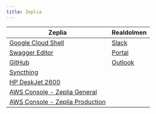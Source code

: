 ```yaml
---
title: Zeplia
---
```


| Zeplia | Realdolmen |
| --- | --- |
| [Google Cloud Shell](https://console.cloud.google.com/cloudshell/editor?cloudshell=true&shellonly=true) | [Slack](https://daikindcsdev.slack.com/) |
| [Swagger Editor](https://editor.swagger.io/) | [Portal](https://realdolmen.sharepoint.com/sites/portal) |      
| [GitHub](https://github.com/) | [Outlook](https://outlook.office.com/mail/) |
| [Syncthing](http://localhost:8384/) |  |
| [HP DeskJet 2600](https://hp6a13bd/) |  |
| [AWS Console - Zeplia General](https://zeplia-general.signin.aws.amazon.com/console) |  |
| [AWS Console - Zeplia Production](https://zeplia-production.signin.aws.amazon.com/console) |  |
